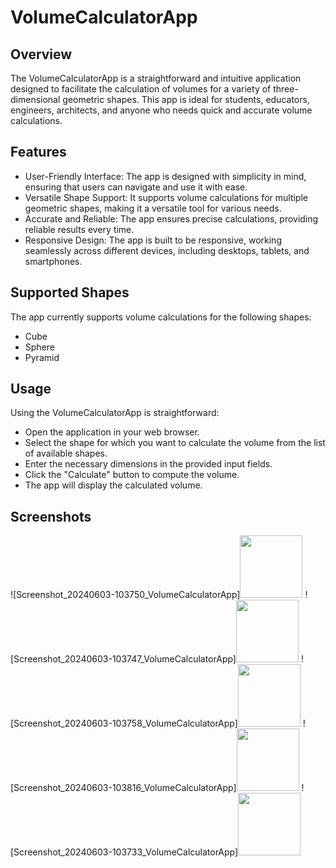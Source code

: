 # VolumeCalculatorApp
 
## Overview
The VolumeCalculatorApp is a straightforward and intuitive application designed to facilitate the calculation of volumes for a variety of three-dimensional geometric shapes. This app is ideal for students, educators, engineers, architects, and anyone who needs quick and accurate volume calculations.

## Features
* User-Friendly Interface: The app is designed with simplicity in mind, ensuring that users can navigate and use it with ease.
* Versatile Shape Support: It supports volume calculations for multiple geometric shapes, making it a versatile tool for various needs.
* Accurate and Reliable: The app ensures precise calculations, providing reliable results every time.
* Responsive Design: The app is built to be responsive, working seamlessly across different devices, including desktops, tablets, and smartphones.

## Supported Shapes
The app currently supports volume calculations for the following shapes:
* Cube
* Sphere
* Pyramid

## Usage
Using the VolumeCalculatorApp is straightforward:
* Open the application in your web browser.
* Select the shape for which you want to calculate the volume from the list of available shapes.
* Enter the necessary dimensions in the provided input fields.
* Click the "Calculate" button to compute the volume.
* The app will display the calculated volume.

## Screenshots
![Screenshot_20240603-103750_VolumeCalculatorApp]<img src="https://github.com/stephanieangela03/VolumeCalculatorApp/assets/115938834/d8a18630-943d-42d7-b1ac-05880bb11a84" width="100" height="100">
![Screenshot_20240603-103747_VolumeCalculatorApp]<img src="https://github.com/stephanieangela03/VolumeCalculatorApp/assets/115938834/4f8b4b41-c9d5-4e73-ab6b-7d8252f2163b" width="100" height="100">
![Screenshot_20240603-103758_VolumeCalculatorApp]<img src="https://github.com/stephanieangela03/VolumeCalculatorApp/assets/115938834/e6ee07ae-d5b1-4772-b9bd-5c2b63527613" width="100" height="100">
![Screenshot_20240603-103816_VolumeCalculatorApp]<img src="https://github.com/stephanieangela03/VolumeCalculatorApp/assets/115938834/c466a236-c6e3-4714-ab44-451f4e14f9ba" width="100" height="100">
![Screenshot_20240603-103733_VolumeCalculatorApp]<img src="https://github.com/stephanieangela03/VolumeCalculatorApp/assets/115938834/5d1155d2-76c3-4199-b4ad-59f2358b19c2" width="100" height="100">

